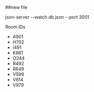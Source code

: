 ##new file

json-server --watch db.json --port 3001

Room IDs
- A901
- H702
- I491
- K861
- O244
- R492
- R649
- V599
- V814
- V979
